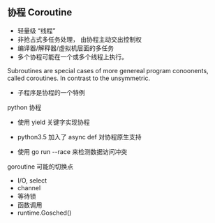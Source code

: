 ## 协程 Coroutine

- 轻量级 “线程”
- 非抢占式多任务处理， 由协程主动交出控制权
- 编译器/解释器/虚拟机层面的多任务
- 多个协程可能在一个或多个线程上执行。

Subroutines are special cases of more genereal program conoonents, called coroutines. In contrast to the unsymmetric.

- 子程序是协程的一个特例

python 协程

- 使用 yield 关键字实现协程
- python3.5 加入了 async def 对协程原生支持

- 使用 go run --race 来检测数据访问冲突

goroutine 可能的切换点

- I/O, select
- channel
- 等待锁
- 函数调用
- runtime.Gosched()
